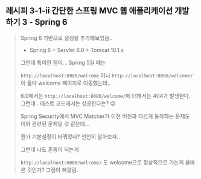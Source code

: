 ## 레시피 3-1-ii 간단한 스프링 MVC 웹 애플리케이션 개발하기 3 - Spring 6

> Spring 6 기반으로 설정을 추가해보았음..
>
> * Spring 6 + Servlet 6.0 + Tomcat 10.1.x
>
> 그런데 특이한 점이... Spring 5일 때는 
>
> `http://localhost:8080/welcome` 이나 `http://localhost:8080/welcome/` 이 둘다 welcome 페이지로 이동했는데..
>
> 6.0에서는 `http://localhost:8080/welcome/`에 대해서는 404가 발생한다. 그런데.. 테스트 코드에서는 성공한다는? 😓
>
> Spring Security에서 MVC Matcher가 이전 버전과 다르게 동작하는 문제도 이와 관련된 문제일 것 같은데...
>
> 뭔가 기본설정이 바뀌었나? 천천히 알아보자..
>
> 그런데 나도 혼동이 되는게
>
> `http://localhost:8080/welcome/` 도 welcome으로 정상적으로 가는게 올바른 것인가? 그점이 해깔림.

